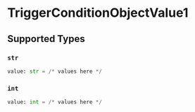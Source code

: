 # TriggerConditionObjectValue1


## Supported Types

### `str`

```python
value: str = /* values here */
```

### `int`

```python
value: int = /* values here */
```

